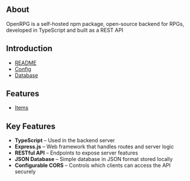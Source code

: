 ## About
OpenRPG is a self-hosted npm package, open-source backend for RPGs, developed in TypeScript and built as a REST API

## Introduction
* [README](README.md)
* [Config](CONFIG.md)
* [Database](DATABASE.md)

## Features
* [Items](features/ITEMS.md)

## Key Features
- **TypeScript** – Used in the backend server
- **Express.js** – Web framework that handles routes and server logic
- **RESTful API** – Endpoints to expose server features
- **JSON Database** – Simple database in JSON format stored locally
- **Configurable CORS** – Controls which clients can access the API securely